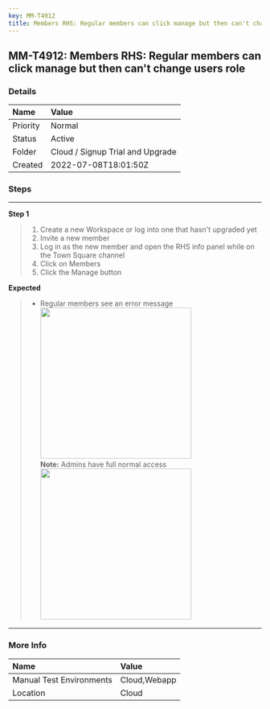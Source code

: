 ```yaml
---
key: MM-T4912
title: Members RHS: Regular members can click manage but then can't change users role
---
```


## MM-T4912: Members RHS: Regular members can click manage but then can't change users role

### Details

| Name     | Value                            |
| :------- | :------------------------------- |
| Priority | Normal                           |
| Status   | Active                           |
| Folder   | Cloud / Signup Trial and Upgrade |
| Created  | 2022-07-08T18:01:50Z             |

### Steps

<hr/>

**Step 1**

> <article><ol><li>Create a new Workspace or log into one that hasn't upgraded yet</li><li>Invite a new member</li><li>Log in as the new member and open the RHS info panel while on the Town Square channel</li><li>Click on Members </li><li>Click the Manage button</li></ol></article>

**Expected**

> <article><ul><li>Regular members see an error message<br /><img src="https://smartbear-tm4j-prod-us-west-2-attachment-rich-text.s3.us-west-2.amazonaws.com/embedded-f3277290f945470c4add5d21ef3dc7ca7b74388fc7152bfb6b99ae58c66a95a8-1657303837477-1657303837477.png" style="width:300px" class="fr-fic fr-fil fr-dib" /><br /><strong>Note:</strong> Admins have full normal access<br /><img src="https://smartbear-tm4j-prod-us-west-2-attachment-rich-text.s3.us-west-2.amazonaws.com/embedded-f3277290f945470c4add5d21ef3dc7ca7b74388fc7152bfb6b99ae58c66a95a8-1657303891453-1657303891453.png" style="width:300px" class="fr-fic fr-fil fr-dib" /></li></ul></article>

<hr/>

### More Info

| Name                     | Value        |
| :----------------------- | :----------- |
| Manual Test Environments | Cloud,Webapp |
| Location                 | Cloud        |
